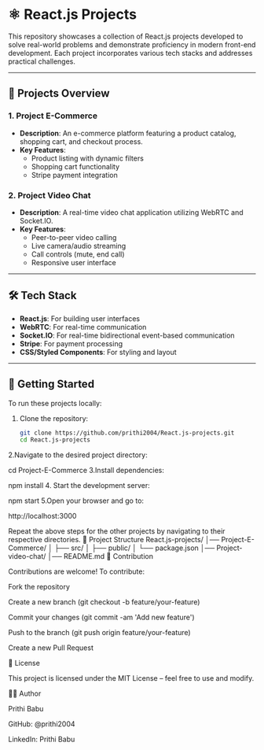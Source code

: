 # ⚛️ React.js Projects

This repository showcases a collection of React.js projects developed to solve real-world problems and demonstrate proficiency in modern front-end development. Each project incorporates various tech stacks and addresses practical challenges.

---

## 🧩 Projects Overview

### 1. **Project E-Commerce**
- **Description**: An e-commerce platform featuring a product catalog, shopping cart, and checkout process.
- **Key Features**:
  - Product listing with dynamic filters
  - Shopping cart functionality
  - Stripe payment integration

### 2. **Project Video Chat**
- **Description**: A real-time video chat application utilizing WebRTC and Socket.IO.
- **Key Features**:
  - Peer-to-peer video calling
  - Live camera/audio streaming
  - Call controls (mute, end call)
  - Responsive user interface

---

## 🛠️ Tech Stack

- **React.js**: For building user interfaces
- **WebRTC**: For real-time communication
- **Socket.IO**: For real-time bidirectional event-based communication
- **Stripe**: For payment processing
- **CSS/Styled Components**: For styling and layout

---

## 🚀 Getting Started

To run these projects locally:

1. Clone the repository:

   ```bash
   git clone https://github.com/prithi2004/React.js-projects.git
   cd React.js-projects
2.Navigate to the desired project directory:

cd Project-E-Commerce
3.Install dependencies:

npm install
4. Start the development server:

npm start
5.Open your browser and go to:

http://localhost:3000


Repeat the above steps for the other projects by navigating to their respective directories.
📂 Project Structure
React.js-projects/
│── Project-E-Commerce/
│   ├── src/
│   ├── public/
│   └── package.json
│── Project-video-chat/
│── README.md
🤝 Contribution

Contributions are welcome! To contribute:

Fork the repository

Create a new branch (git checkout -b feature/your-feature)

Commit your changes (git commit -am 'Add new feature')

Push to the branch (git push origin feature/your-feature)

Create a new Pull Request

📜 License

This project is licensed under the MIT License – feel free to use and modify.

👨‍💻 Author

Prithi Babu

GitHub: @prithi2004

LinkedIn: Prithi Babu
